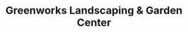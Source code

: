 ---
title: "Greenworks Landscaping & Garden Center"
url: /chantilly/greenworks-landscaping-und-garden-center/
shop: Garten-Center
---